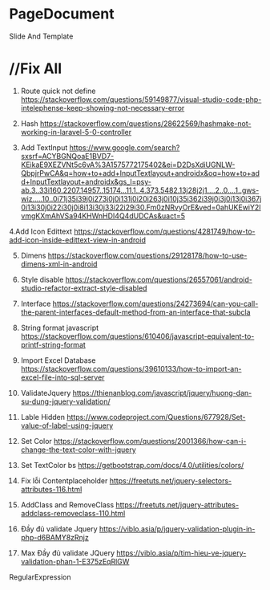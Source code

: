 # PageDocument
Slide And Template

<h1>//Fix All</h1>

1. Route quick not define
https://stackoverflow.com/questions/59149877/visual-studio-code-php-intelephense-keep-showing-not-necessary-error

2. Hash
https://stackoverflow.com/questions/28622569/hashmake-not-working-in-laravel-5-0-controller

3. Add TextInput
https://www.google.com/search?sxsrf=ACYBGNQoaE1BVD7-KEikaE9XEZVNt5c6vA%3A1575772175402&ei=D2DsXdiUGNLW-QbpjrPwCA&q=how+to+add+InputTextlayout+androidx&oq=how+to+add+InputTextlayout+androidx&gs_l=psy-ab.3..33i160.2207.14957..15174...11.1..4.373.5482.13j28j2j1....2..0....1..gws-wiz.....10..0i71j35i39j0i273j0j0i131j0i20i263j0i10j35i362i39j0i3j0i13j0i367j0i13i30j0i22i30j0i8i13i30j33i22i29i30.Fm0zNRvyOrE&ved=0ahUKEwiY2IvmgKXmAhVSa94KHWnHDI4Q4dUDCAs&uact=5

4.Add Icon Edittext
https://stackoverflow.com/questions/4281749/how-to-add-icon-inside-edittext-view-in-android

5. Dimens
https://stackoverflow.com/questions/29128178/how-to-use-dimens-xml-in-android

6. Style disable
https://stackoverflow.com/questions/26557061/android-studio-refactor-extract-style-disabled

7. Interface
https://stackoverflow.com/questions/24273694/can-you-call-the-parent-interfaces-default-method-from-an-interface-that-subcla

8. String format javascript
https://stackoverflow.com/questions/610406/javascript-equivalent-to-printf-string-format

9. Import Excel Database
https://stackoverflow.com/questions/39610133/how-to-import-an-excel-file-into-sql-server

10. ValidateJquery
https://thienanblog.com/javascript/jquery/huong-dan-su-dung-jquery-validation/

11. Lable Hidden
https://www.codeproject.com/Questions/677928/Set-value-of-label-using-jquery

12. Set Color
https://stackoverflow.com/questions/2001366/how-can-i-change-the-text-color-with-jquery

13. Set TextColor bs
https://getbootstrap.com/docs/4.0/utilities/colors/

14. Fix lỗi Contentplaceholder
https://freetuts.net/jquery-selectors-attributes-116.html

15. AddClass and RemoveClass
https://freetuts.net/jquery-attributes-addclass-removeclass-110.html

16. Đầy đủ validate Jquery
https://viblo.asia/p/jquery-validation-plugin-in-php-d6BAMY8zRnjz

17. Max Đầy đủ validate JQuery
https://viblo.asia/p/tim-hieu-ve-jquery-validation-phan-1-E375zEqRlGW


RegularExpression
